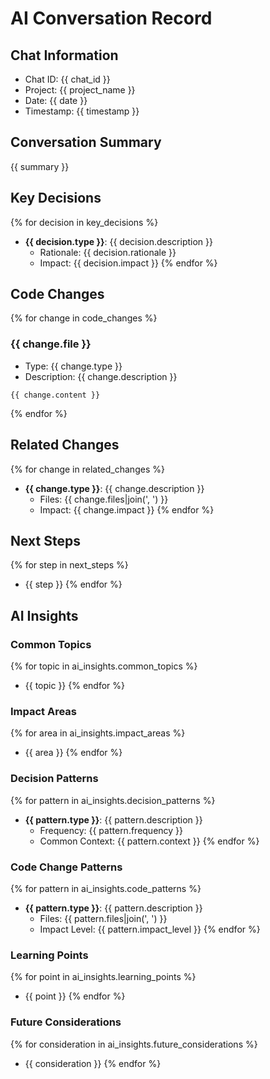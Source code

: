 # AI Conversation Record

## Chat Information
- Chat ID: {{ chat_id }}
- Project: {{ project_name }}
- Date: {{ date }}
- Timestamp: {{ timestamp }}

## Conversation Summary
{{ summary }}

## Key Decisions
{% for decision in key_decisions %}
- **{{ decision.type }}**: {{ decision.description }}
  - Rationale: {{ decision.rationale }}
  - Impact: {{ decision.impact }}
{% endfor %}

## Code Changes
{% for change in code_changes %}
### {{ change.file }}
- Type: {{ change.type }}
- Description: {{ change.description }}
```{{ change.language }}
{{ change.content }}
```
{% endfor %}

## Related Changes
{% for change in related_changes %}
- **{{ change.type }}**: {{ change.description }}
  - Files: {{ change.files|join(', ') }}
  - Impact: {{ change.impact }}
{% endfor %}

## Next Steps
{% for step in next_steps %}
- {{ step }}
{% endfor %}

## AI Insights
### Common Topics
{% for topic in ai_insights.common_topics %}
- {{ topic }}
{% endfor %}

### Impact Areas
{% for area in ai_insights.impact_areas %}
- {{ area }}
{% endfor %}

### Decision Patterns
{% for pattern in ai_insights.decision_patterns %}
- **{{ pattern.type }}**: {{ pattern.description }}
  - Frequency: {{ pattern.frequency }}
  - Common Context: {{ pattern.context }}
{% endfor %}

### Code Change Patterns
{% for pattern in ai_insights.code_patterns %}
- **{{ pattern.type }}**: {{ pattern.description }}
  - Files: {{ pattern.files|join(', ') }}
  - Impact Level: {{ pattern.impact_level }}
{% endfor %}

### Learning Points
{% for point in ai_insights.learning_points %}
- {{ point }}
{% endfor %}

### Future Considerations
{% for consideration in ai_insights.future_considerations %}
- {{ consideration }}
{% endfor %} 